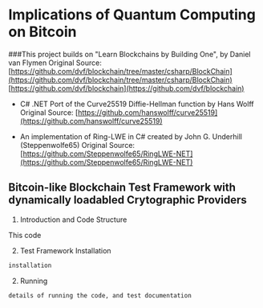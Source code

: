 # Implications of Quantum Computing on Bitcoin

###This project builds on "Learn Blockchains by Building One", by Daniel van Flymen 
   Original Source: 
      [https://github.com/dvf/blockchain/tree/master/csharp/BlockChain](https://github.com/dvf/blockchain/tree/master/csharp/BlockChain)
      [https://github.com/dvf/blockchain](https://github.com/dvf/blockchain)

* C# .NET Port of the Curve25519 Diffie-Hellman function by Hans Wolff
   Original Source: [https://github.com/hanswolff/curve25519](https://github.com/hanswolff/curve25519)

* An implementation of Ring-LWE in C# created by John G. Underhill (Steppenwolfe65)
   Original Source: [https://github.com/Steppenwolfe65/RingLWE-NET](https://github.com/Steppenwolfe65/RingLWE-NET)


## Bitcoin-like Blockchain Test Framework with dynamically loadabled Crytographic Providers 

1. Introduction and Code Structure

This code

2. Test Framework Installation 

```c#
installation 
```

2. Running 

```
details of running the code, and test documentation
``` 
